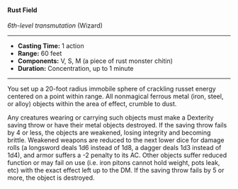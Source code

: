 #### Rust Field
*6th-level transmutation* (Wizard)
___
- **Casting Time:** 1 action
- **Range:** 60 feet
- **Components:** V, S, M (a piece of rust monster chitin)
- **Duration:** Concentration, up to 1 minute
---
You set up a 20-foot radius immobile sphere of crackling russet energy centered on a point within range. All nonmagical ferrous metal (iron, steel, or alloy) objects within the area of effect, crumble to dust.

Any creatures wearing or carrying such objects must make a Dexterity saving throw or have their metal objects destroyed. If the saving throw fails by 4 or less, the objects are weakened, losing integrity and becoming brittle. Weakened weapons are reduced to the next lower dice for damage rolls (a longsword deals 1d6 instead of 1d8, a dagger deals 1d3 instead of 1d4), and armor suffers a -2 penalty to its AC. Other objects suffer reduced function or may fail on use (i.e. iron pitons cannot hold weight, pots leak, etc) with the exact effect left up to the DM. If the saving throw fails by 5 or more, the object is destroyed.

